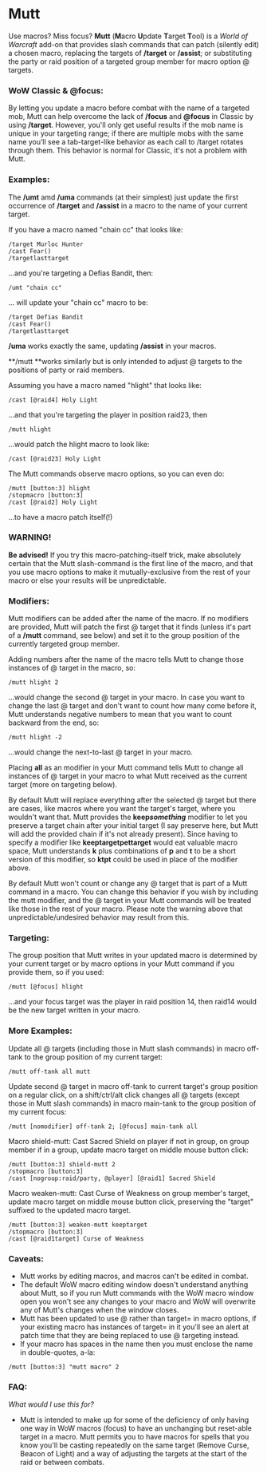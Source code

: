 # Mutt
Use macros? Miss focus? **Mutt** (**M**acro **U**pdate **T**arget **T**ool) is a *World of Warcraft* add-on that provides slash commands that can patch (silently edit) a chosen macro, replacing the targets of **/target** or **/assist**; or substituting the party or raid position of a targeted group member for macro option @ targets.
### WoW Classic & @focus:

By letting you update a macro before combat with the name of a targeted mob, Mutt can help overcome the lack of **/focus** and **@focus** in Classic by using **/target**. However, you'll only get useful results if the mob name is unique in your targeting range; if there are multiple mobs with the same name you’ll see a tab-target-like behavior as each call to /target rotates through them. This behavior is normal for Classic, it's not a problem with Mutt.
### Examples:

The **/umt** amd **/uma** commands (at their simplest) just update the first occurrence of **/target** and **/assist** in a macro to the name of your current target.

If you have a macro named "chain cc" that looks like:

```
/target Murloc Hunter
/cast Fear()
/targetlasttarget
```
...and you're targeting a Defias Bandit, then:
```
/umt "chain cc"
```

... will update your "chain cc" macro to be:
```
/target Defias Bandit
/cast Fear()
/targetlasttarget
```
 

**/uma** works exactly the same, updating **/assist** in your macros.


**/mutt **works similarly but is only intended to adjust @ targets to the positions of party or raid members.

Assuming you have a macro named "hlight" that looks like:
```
/cast [@raid4] Holy Light
```
...and that you're targeting the player in position raid23, then
```
/mutt hlight
```
...would patch the hlight macro to look like:
```
/cast [@raid23] Holy Light
```

The Mutt commands observe macro options, so you can even do:
```
/mutt [button:3] hlight
/stopmacro [button:3]
/cast [@raid2] Holy Light
```

...to have a macro patch itself(!)

### WARNING!

**Be advised!** If you try this macro-patching-itself trick, make absolutely certain that the Mutt slash-command is the first line of the macro, and that you use macro options to make it mutually-exclusive from the rest of your macro or else your results will be unpredictable.

 
### Modifiers:

Mutt modifiers can be added after the name of the macro. If no modifiers are provided, Mutt will patch the first @ target that it finds (unless it's part of a **/mutt** command, see below) and set it to the group position of the currently targeted group member.

Adding numbers after the name of the macro tells Mutt to change those instances of @ target in the macro, so:
```
/mutt hlight 2
```

...would change the second @ target in your macro. In case you want to change the last @ target and don't want to count how many come before it, Mutt understands negative numbers to mean that you want to count backward from the end, so:
```
/mutt hlight -2
```

...would change the next-to-last @ target in your macro.

Placing **all** as an modifier in your Mutt command tells Mutt to change all instances of @ target in your macro to what Mutt received as the current target (more on targeting below).

By default Mutt will replace everything after the selected @ target but there are cases, like macros where you want the target's target, where you wouldn't want that. Mutt provides the **keep*something*** modifier to let you preserve a target chain after your initial target (I say preserve here, but Mutt will add the provided chain if it's not already present). Since having to specify a modifier like **keeptargetpettarget** would eat valuable macro space, Mutt understands **k** plus combinations of **p** and **t** to be a short version of this modifier, so **ktpt** could be used in place of the modifier above.

By default Mutt won't count or change any @ target that is part of a Mutt command in a macro. You can change this behavior if you wish by including the mutt modifier, and the @ target in your Mutt commands will be treated like those in the rest of your macro. Please note the warning above that unpredictable/undesired behavior may result from this.
### Targeting:

The group position that Mutt writes in your updated macro is determined by your current target or by macro options in your Mutt command if you provide them, so if you used:
```
/mutt [@focus] hlight
```

...and your focus target was the player in raid position 14, then raid14 would be the new target written in your macro.
### More Examples:

Update all @ targets (including those in Mutt slash commands) in macro off-tank to the group position of my current target:
```
/mutt off-tank all mutt
```
Update second @ target in macro off-tank to current target's group position on a regular click, on a shift/ctrl/alt click changes all @ targets (except those in Mutt slash commands) in macro main-tank to the group position of my current focus:
```
/mutt [nomodifier] off-tank 2; [@focus] main-tank all
```

Macro shield-mutt: Cast Sacred Shield on player if not in group, on group member if in a group, update macro target on middle mouse button click:
```
/mutt [button:3] shield-mutt 2
/stopmacro [button:3]
/cast [nogroup:raid/party, @player] [@raid1] Sacred Shield
```
 

Macro weaken-mutt: Cast Curse of Weakness on group member's target, update macro target on middle mouse button click, preserving the "target" suffixed to the updated macro target.
```
/mutt [button:3] weaken-mutt keeptarget
/stopmacro [button:3]
/cast [@raid1target] Curse of Weakness
```
 
### Caveats:

- Mutt works by editing macros, and macros can't be edited in combat.
- The default WoW macro editing window doesn't understand anything about Mutt, so if you run Mutt commands with the WoW macro window open you won't see any changes to your macro and WoW will overwrite any of Mutt's changes when the window closes.
- Mutt has been updated to use @ rather than target= in macro options, if your existing macro has instances of target= in it you'll see an alert at patch time that they are being replaced to use @ targeting instead.
- If your macro has spaces in the name then you must enclose the name in double-quotes, a-la:
```
/mutt [button:3] "mutt macro" 2
```

### FAQ:
*What would I use this for?*
- Mutt is intended to make up for some of the deficiency of only having one way in WoW macros (focus) to have an unchanging but reset-able target in a macro. Mutt permits you to have macros for spells that you know you'll be casting repeatedly on the same target (Remove Curse, Beacon of Light) and a way of adjusting the targets at the start of the raid or between combats.
